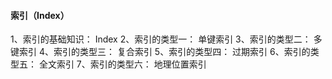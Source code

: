 #### 索引（Index）
1、索引的基础知识： Index
2、索引的类型一： 单键索引
3、索引的类型二： 多键索引
4、索引的类型三： 复合索引
5、索引的类型四： 过期索引
6、索引的类型五： 全文索引
7、索引的类型六： 地理位置索引
